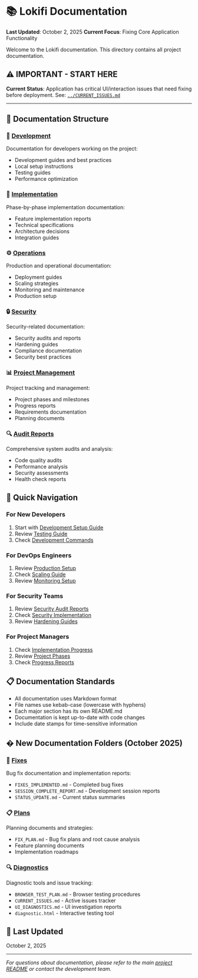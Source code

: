 # 📚 Lokifi Documentation

**Last Updated**: October 2, 2025
**Current Focus**: Fixing Core Application Functionality

Welcome to the Lokifi documentation. This directory contains all project documentation.

## ⚠️ **IMPORTANT - START HERE**

**Current Status**: Application has critical UI/interaction issues that need fixing before deployment.
See: [`../CURRENT_ISSUES.md`](../CURRENT_ISSUES.md)

---

## 📁 Documentation Structure

### 🔧 [Development](./development/)

Documentation for developers working on the project:

- Development guides and best practices
- Local setup instructions
- Testing guides
- Performance optimization

### 🚀 [Implementation](./implementation/)

Phase-by-phase implementation documentation:

- Feature implementation reports
- Technical specifications
- Architecture decisions
- Integration guides

### ⚙️ [Operations](./operations/)

Production and operational documentation:

- Deployment guides
- Scaling strategies
- Monitoring and maintenance
- Production setup

### 🔒 [Security](./security/)

Security-related documentation:

- Security audits and reports
- Hardening guides
- Compliance documentation
- Security best practices

### 📊 [Project Management](./project-management/)

Project tracking and management:

- Project phases and milestones
- Progress reports
- Requirements documentation
- Planning documents

### 🔍 [Audit Reports](./audit-reports/)

Comprehensive system audits and analysis:

- Code quality audits
- Performance analysis
- Security assessments
- Health check reports

## 🎯 Quick Navigation

### For New Developers

1. Start with [Development Setup Guide](./development/setup-guide.md)
2. Review [Testing Guide](./development/testing-guide.md)
3. Check [Development Commands](./development/quick-commands.md)

### For DevOps Engineers

1. Review [Production Setup](./operations/production-setup.md)
2. Check [Scaling Guide](./operations/scaling-guide.md)
3. Review [Monitoring Setup](./operations/monitoring-guide.md)

### For Security Teams

1. Review [Security Audit Reports](./audit-reports/)
2. Check [Security Implementation](./security/)
3. Review [Hardening Guides](./security/)

### For Project Managers

1. Check [Implementation Progress](./implementation/)
2. Review [Project Phases](./project-management/)
3. Check [Progress Reports](./audit-reports/)

## 📋 Documentation Standards

- All documentation uses Markdown format
- File names use kebab-case (lowercase with hyphens)
- Each major section has its own README.md
- Documentation is kept up-to-date with code changes
- Include date stamps for time-sensitive information

## � New Documentation Folders (October 2025)

### 🐛 [Fixes](./fixes/)

Bug fix documentation and implementation reports:

- `FIXES_IMPLEMENTED.md` - Completed bug fixes
- `SESSION_COMPLETE_REPORT.md` - Development session reports
- `STATUS_UPDATE.md` - Current status summaries

### 📋 [Plans](./plans/)

Planning documents and strategies:

- `FIX_PLAN.md` - Bug fix plans and root cause analysis
- Feature planning documents
- Implementation roadmaps

### 🔍 [Diagnostics](./diagnostics/)

Diagnostic tools and issue tracking:

- `BROWSER_TEST_PLAN.md` - Browser testing procedures
- `CURRENT_ISSUES.md` - Active issues tracker
- `UI_DIAGNOSTICS.md` - UI investigation reports
- `diagnostic.html` - Interactive testing tool

## 🔄 Last Updated

October 2, 2025

---

_For questions about documentation, please refer to the main [project README](../README.md) or contact the development team._
